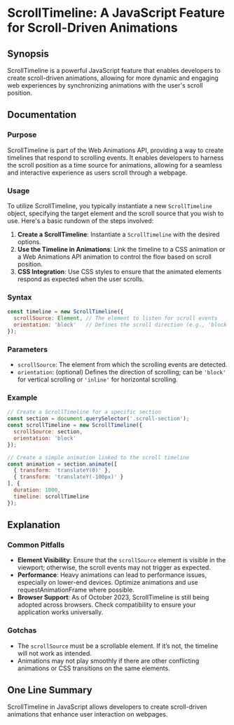 <!--
Meta Description: # ScrollTimeline: A JavaScript Feature for Scroll-Driven Animations ## Synopsis ScrollTimeline is a powerful JavaScript feature that enables developer...
Meta Keywords: scrolltimeline, scroll, animations, element, create
-->

# ScrollTimeline: A JavaScript Feature for Scroll-Driven Animations

## Synopsis
ScrollTimeline is a powerful JavaScript feature that enables developers to create scroll-driven animations, allowing for more dynamic and engaging web experiences by synchronizing animations with the user's scroll position.

## Documentation
### Purpose
ScrollTimeline is part of the Web Animations API, providing a way to create timelines that respond to scrolling events. It enables developers to harness the scroll position as a time source for animations, allowing for a seamless and interactive experience as users scroll through a webpage.

### Usage
To utilize ScrollTimeline, you typically instantiate a new `ScrollTimeline` object, specifying the target element and the scroll source that you wish to use. Here's a basic rundown of the steps involved:

1. **Create a ScrollTimeline**: Instantiate a `ScrollTimeline` with the desired options.
2. **Use the Timeline in Animations**: Link the timeline to a CSS animation or a Web Animations API animation to control the flow based on scroll position.
3. **CSS Integration**: Use CSS styles to ensure that the animated elements respond as expected when the user scrolls.

### Syntax
```javascript
const timeline = new ScrollTimeline({
  scrollSource: Element, // The element to listen for scroll events
  orientation: 'block'   // Defines the scroll direction (e.g., 'block' or 'inline')
});
```

### Parameters
- `scrollSource`: The element from which the scrolling events are detected.
- `orientation`: (optional) Defines the direction of scrolling; can be `'block'` for vertical scrolling or `'inline'` for horizontal scrolling.

### Example
```javascript
// Create a ScrollTimeline for a specific section
const section = document.querySelector('.scroll-section');
const scrollTimeline = new ScrollTimeline({
  scrollSource: section,
  orientation: 'block'
});

// Create a simple animation linked to the scroll timeline
const animation = section.animate([
  { transform: 'translateY(0)' },
  { transform: 'translateY(-100px)' }
], {
  duration: 1000,
  timeline: scrollTimeline
});
```

## Explanation
### Common Pitfalls
- **Element Visibility**: Ensure that the `scrollSource` element is visible in the viewport; otherwise, the scroll events may not trigger as expected.
- **Performance**: Heavy animations can lead to performance issues, especially on lower-end devices. Optimize animations and use requestAnimationFrame where possible.
- **Browser Support**: As of October 2023, ScrollTimeline is still being adopted across browsers. Check compatibility to ensure your application works universally.

### Gotchas
- The `scrollSource` must be a scrollable element. If it’s not, the timeline will not work as intended.
- Animations may not play smoothly if there are other conflicting animations or CSS transitions on the same elements.

## One Line Summary
ScrollTimeline in JavaScript allows developers to create scroll-driven animations that enhance user interaction on webpages.